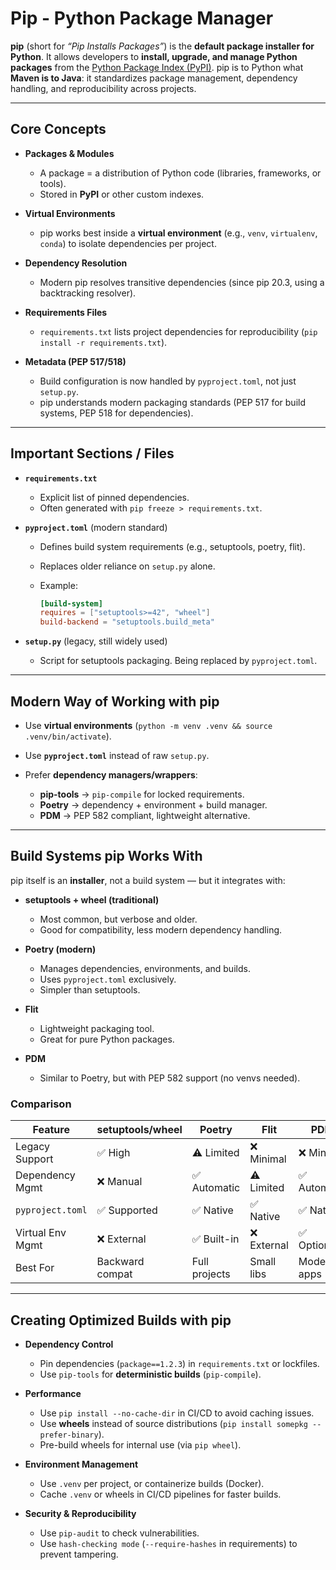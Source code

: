 # Pip - Python Package Manager

**pip** (short for *“Pip Installs Packages”*) is the **default package installer for Python**. It allows developers to **install, upgrade, and manage Python packages** from the [Python Package Index (PyPI)](https://pypi.org). pip is to Python what **Maven is to Java**: it standardizes package management, dependency handling, and reproducibility across projects.

---

## **Core Concepts**

* **Packages & Modules**

  * A package = a distribution of Python code (libraries, frameworks, or tools).
  * Stored in **PyPI** or other custom indexes.

* **Virtual Environments**

  * pip works best inside a **virtual environment** (e.g., `venv`, `virtualenv`, `conda`) to isolate dependencies per project.

* **Dependency Resolution**

  * Modern pip resolves transitive dependencies (since pip 20.3, using a backtracking resolver).

* **Requirements Files**

  * `requirements.txt` lists project dependencies for reproducibility (`pip install -r requirements.txt`).

* **Metadata (PEP 517/518)**

  * Build configuration is now handled by `pyproject.toml`, not just `setup.py`.
  * pip understands modern packaging standards (PEP 517 for build systems, PEP 518 for dependencies).

---

## **Important Sections / Files**

* **`requirements.txt`**

  * Explicit list of pinned dependencies.
  * Often generated with `pip freeze > requirements.txt`.

* **`pyproject.toml`** (modern standard)

  * Defines build system requirements (e.g., setuptools, poetry, flit).
  * Replaces older reliance on `setup.py` alone.
  * Example:

    ```toml
    [build-system]
    requires = ["setuptools>=42", "wheel"]
    build-backend = "setuptools.build_meta"
    ```

* **`setup.py`** (legacy, still widely used)

  * Script for setuptools packaging. Being replaced by `pyproject.toml`.

---

## **Modern Way of Working with pip**

* Use **virtual environments** (`python -m venv .venv && source .venv/bin/activate`).
* Use **`pyproject.toml`** instead of raw `setup.py`.
* Prefer **dependency managers/wrappers**:

  * **pip-tools** → `pip-compile` for locked requirements.
  * **Poetry** → dependency + environment + build manager.
  * **PDM** → PEP 582 compliant, lightweight alternative.

---

## **Build Systems pip Works With**

pip itself is an **installer**, not a build system — but it integrates with:

* **setuptools + wheel (traditional)**

  * Most common, but verbose and older.
  * Good for compatibility, less modern dependency handling.

* **Poetry (modern)**

  * Manages dependencies, environments, and builds.
  * Uses `pyproject.toml` exclusively.
  * Simpler than setuptools.

* **Flit**

  * Lightweight packaging tool.
  * Great for pure Python packages.

* **PDM**

  * Similar to Poetry, but with PEP 582 support (no venvs needed).

### Comparison

| Feature          | setuptools/wheel | Poetry        | Flit       | PDM         |
| ---------------- | ---------------- | ------------- | ---------- | ----------- |
| Legacy Support   | ✅ High           | ⚠️ Limited    | ❌ Minimal  | ❌ Minimal   |
| Dependency Mgmt  | ❌ Manual         | ✅ Automatic   | ⚠️ Limited | ✅ Automatic |
| `pyproject.toml` | ✅ Supported      | ✅ Native      | ✅ Native   | ✅ Native    |
| Virtual Env Mgmt | ❌ External       | ✅ Built-in    | ❌ External | ✅ Optional  |
| Best For         | Backward compat  | Full projects | Small libs | Modern apps |

---

## **Creating Optimized Builds with pip**

* **Dependency Control**

  * Pin dependencies (`package==1.2.3`) in `requirements.txt` or lockfiles.
  * Use `pip-tools` for **deterministic builds** (`pip-compile`).

* **Performance**

  * Use `pip install --no-cache-dir` in CI/CD to avoid caching issues.
  * Use **wheels** instead of source distributions (`pip install somepkg --prefer-binary`).
  * Pre-build wheels for internal use (via `pip wheel`).

* **Environment Management**

  * Use `.venv` per project, or containerize builds (Docker).
  * Cache `.venv` or wheels in CI/CD pipelines for faster builds.

* **Security & Reproducibility**

  * Use `pip-audit` to check vulnerabilities.
  * Use `hash-checking mode` (`--require-hashes` in requirements) to prevent tampering.
